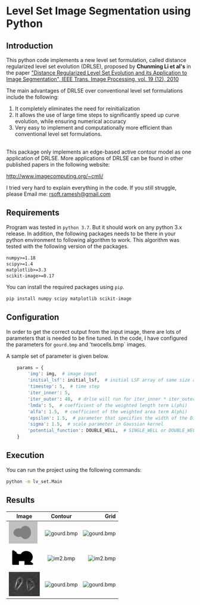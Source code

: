 # Level Set Image Segmentation using Python

## Introduction

This python code implements a new level set formulation, called distance regularized level set evolution (DRLSE), proposed by 
**Chunming Li et al's** in the paper ["Distance Regularized Level Set Evolution and its Application to Image Segmentation", 
IEEE Trans. Image Processing, vol. 19 (12), 2010](http://ieeexplore.ieee.org/stamp/stamp.jsp?arnumber=5557813 "Link to the original paper")

The main advantages of DRLSE over conventional level set formulations include the following:
1) It completely eliminates the need for reinitialization
2) It allows the use of large time steps to significantly speed up curve evolution, while ensuring numerical accuracy
3) Very easy to implement and computationally more efficient than conventional level set formulations.
<br></br>

This package only implements an edge-based active contour model as one application of DRLSE.
More applications of DRLSE can be found in other published papers in the following website:

http://www.imagecomputing.org/~cmli/

I tried very hard to explain everything in the code. If you still struggle, please Email me: rsoft.ramesh@gmail.com

## Requirements

Program was tested in `python 3.7`. But it should work on any python 3.x release. In addition, the following packages needs to be there in your python environment to following algorithm to work. This algorithm was tested with the following version of the packages.

```
numpy>=1.18
scipy>=1.4
matplotlib>=3.3
scikit-image>=0.17
```

You can install the required packages using `pip`.

```bash
pip install numpy scipy matplotlib scikit-image
```

## Configuration

In order to get the correct output from the input image, there are lots of parameters that is needed to be fine tuned. In the code, I have configured the parameters for `gourd.bmp` and 'twocells.bmp` images.

A sample set of parameter is given below.

```python
    params = {
        'img': img,  # image input
        'initial_lsf': initial_lsf,  # initial LSF array of same size as the image
        'timestep': 5,  # time step
        'iter_inner': 5,
        'iter_outer': 40,  # drlse will run for iter_inner * iter_outer number of iterations (see the code for more info)
        'lmda': 5,  # coefficient of the weighted length term L(phi)
        'alfa': 1.5,  # coefficient of the weighted area term A(phi)
        'epsilon': 1.5,  # parameter that specifies the width of the DiracDelta function
        'sigma': 1.5,  # scale parameter in Gaussian kernel
        'potential_function': DOUBLE_WELL,  # SINGLE_WELL or DOUBLE_WELL (see the code for more info)
    }
```

## Execution

You can run the project using the following commands:

```bash
python -m lv_set.Main
```

## Results

| Image | Contour |  Grid |
|----------|:-------------:|------:|
| ![gourd.bmp](./gourd.bmp) |  ![gourd.bmp](https://i.ibb.co/18ZXw3Y/Figure-2.png) | ![gourd.bmp](https://i.ibb.co/G5kqjVc/Figure-1.png) |
| ![im2.bmp](./im2.bmp) |  ![im2.bmp](https://i.ibb.co/T4fHgt5/Figure-11.png) | ![im2.bmp](https://i.ibb.co/7YpH03J/Figure12.png) |
| ![twocells.bmp](./twocells.bmp) |  ![gourd.bmp](https://i.ibb.co/0YNX97S/1-Figure-1.png) | ![gourd.bmp](https://i.ibb.co/4MgG7fD/1-Figure-2.png) |
